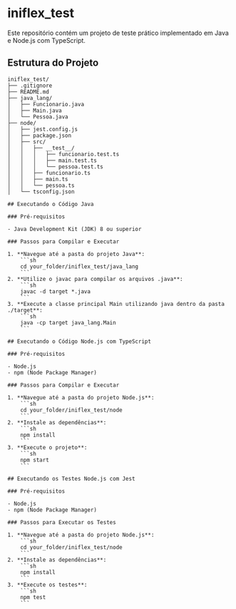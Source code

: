 # iniflex_test

Este repositório contém um projeto de teste prático implementado em Java e Node.js com TypeScript.

## Estrutura do Projeto

```plaintext
iniflex_test/
├── .gitignore
├── README.md
├── java_lang/
│   ├── Funcionario.java
│   ├── Main.java
│   └── Pessoa.java
├── node/
│   ├── jest.config.js
│   ├── package.json
│   ├── src/
│   │   ├── __test__/
│   │   │   ├── funcionario.test.ts
│   │   │   ├── main.test.ts
│   │   │   └── pessoa.test.ts
│   │   ├── funcionario.ts
│   │   ├── main.ts
│   │   └── pessoa.ts
│   └── tsconfig.json

## Executando o Código Java

### Pré-requisitos

- Java Development Kit (JDK) 8 ou superior

### Passos para Compilar e Executar

1. **Navegue até a pasta do projeto Java**:
    ```sh
    cd your_folder/iniflex_test/java_lang
    ```
2. **Utilize o javac para compilar os arquivos .java**:
    ```sh
    javac -d target *.java
    ```
3. **Execute a classe principal Main utilizando java dentro da pasta ./target**:
    ```sh
    java -cp target java_lang.Main
    ```

## Executando o Código Node.js com TypeScript

### Pré-requisitos

- Node.js
- npm (Node Package Manager)

### Passos para Compilar e Executar

1. **Navegue até a pasta do projeto Node.js**:
    ```sh
    cd your_folder/iniflex_test/node
    ```
2. **Instale as dependências**:
    ```sh
    npm install
    ```
3. **Execute o projeto**:
    ```sh
    npm start
    ```

## Executando os Testes Node.js com Jest

### Pré-requisitos

- Node.js
- npm (Node Package Manager)

### Passos para Executar os Testes

1. **Navegue até a pasta do projeto Node.js**:
    ```sh
    cd your_folder/iniflex_test/node
    ```
2. **Instale as dependências**:
    ```sh
    npm install
    ```
3. **Execute os testes**:
    ```sh
    npm test
    ```
